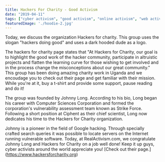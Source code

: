 ```yaml
---
title: Hackers For Charity - Good Activism
date: "2019-04-11"
tags: ["cyber activism", "good activism", "online activism", "web activism", "hackers for charity"]
featuredImage: './hoodie-2.jpg'
---
```


Today, we discuss the organization Hackers for charity.  This group uses the slogan "hackers doing good" and uses a dark hooded dude as a logo.

The hackers for charity page states that "At Hackers for Charity, our goal is to highlight the good work of the hacker community, participate in altruistic projects and flatten the learning curve for those wishing to get involved and in the process change the misconceptions about our great community."  This group has been doing amazing charity work in Uganda and we encoudage you to check out their page and get familiar with their mission.  While you're at it, buy a t-shirt and provide some support, pause reading and do it!

<!-- end -->

The group was founded by Johnny Long.  According to his bio, Long began his career with Computer Sciences Corporation and formed the corporation's vulnerability assessment team known as Strike Force. Following a short position at Ciphent as their chief scientist, Long now dedicates his time to the Hackers for Charity organization.  

Johnny is a pioneer in the field of Google hacking. Through specially crafted search queries it was possible to locate servers on the Internet running vulnerable software.
Today, at RealActivism.com, we congratulate Johnny Long and Hackers for Charity on a job well done!  Keep it up guys, cyber activists around the world appreciate you!  [Check out their page.] (https://www.hackersforcharity.org)